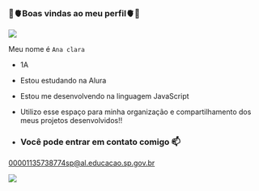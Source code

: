 ### 🌸🫀Boas vindas ao meu perfil🫀🌸

![](https://media.tenor.com/7Qb45peX5i8AAAAi/kuromi-gif.gif)

 Meu nome é `Ana clara`
 
- 1A
- Estou estudando na Alura
- Estou me desenvolvendo na linguagem JavaScript
- Utilizo esse espaço para minha organização e compartilhamento dos meus projetos desenvolvidos!!

- ### Você pode entrar em contato comigo 📫

 00001135738774sp@al.educacao.sp.gov.br

 ![](https://media1.tenor.com/m/TA154l6vvLsAAAAC/1-kuromi.gif)
  
  
